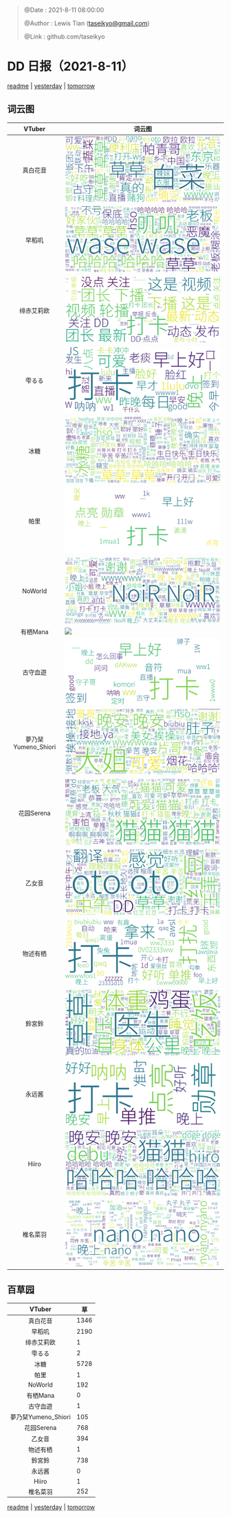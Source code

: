 > @Date    : 2021-8-11 08:00:00
>
> @Author  : Lewis Tian (taseikyo@gmail.com)
>
> @Link    : github.com/taseikyo

# DD 日报（2021-8-11）

[readme](../README.md) | [yesterday](2021-8-10.md) | [tomorrow](2021-8-12.md)

## 词云图

|VTuber|词云图|
|:-:|-|
|真白花音|![](../../images/daily/21402309_2021-8-11_purge_wordcloud.png)|
|早稻叽|![](../../images/daily/41682_2021-8-11_purge_wordcloud.png)|
|绯赤艾莉欧|![](../../images/daily/21396545_2021-8-11_purge_wordcloud.png)|
|雫るる|![](../../images/daily/21013446_2021-8-11_purge_wordcloud.png)|
|冰糖|![](../../images/daily/876396_2021-8-11_purge_wordcloud.png)|
|帕里|![](../../images/daily/4895312_2021-8-11_purge_wordcloud.png)|
|NoWorld|![](../../images/daily/21448649_2021-8-11_purge_wordcloud.png)|
|有栖Mana|![](../../images/daily/6542258_2021-8-11_purge_wordcloud.png)|
|古守血遊|![](../../images/daily/8725120_2021-8-11_purge_wordcloud.png)|
|夢乃栞Yumeno_Shiori|![](../../images/daily/14052636_2021-8-11_purge_wordcloud.png)|
|花园Serena|![](../../images/daily/14327465_2021-8-11_purge_wordcloud.png)|
|乙女音|![](../../images/daily/21320551_2021-8-11_purge_wordcloud.png)|
|物述有栖|![](../../images/daily/21449083_2021-8-11_purge_wordcloud.png)|
|鈴宮鈴|![](../../images/daily/21685677_2021-8-11_purge_wordcloud.png)|
|永远酱|![](../../images/daily/21701071_2021-8-11_purge_wordcloud.png)|
|Hiiro|![](../../images/daily/21919321_2021-8-11_purge_wordcloud.png)|
|椎名菜羽|![](../../images/daily/22347054_2021-8-11_purge_wordcloud.png)|

## 百草园

|VTuber|草|
|:-:|-|
|真白花音|1346|
|早稻叽|2190|
|绯赤艾莉欧|1|
|雫るる|2|
|冰糖|5728|
|帕里|1|
|NoWorld|192|
|有栖Mana|0|
|古守血遊|1|
|夢乃栞Yumeno_Shiori|105|
|花园Serena|768|
|乙女音|394|
|物述有栖|1|
|鈴宮鈴|738|
|永远酱|0|
|Hiiro|1|
|椎名菜羽|252|

[readme](../README.md) | [yesterday](2021-8-10.md) | [tomorrow](2021-8-12.md)

